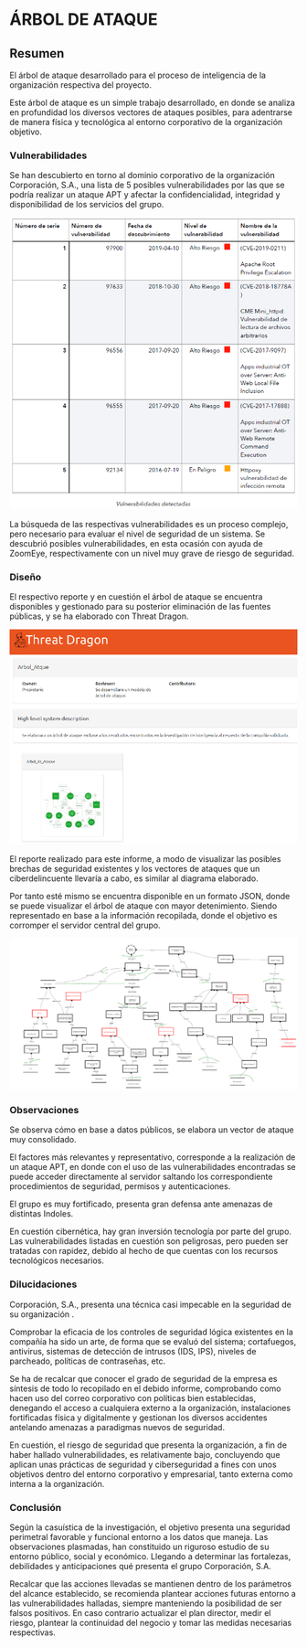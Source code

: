 # ÁRBOL DE ATAQUE

<h2>Resumen</h2> 

<p>
El árbol de ataque desarrollado para el proceso de inteligencia de la organización respectiva del proyecto.
</p>
Este árbol de ataque es un simple trabajo desarrollado, en donde se analiza en profundidad los diversos vectores 
de ataques posibles, para adentrarse de manera física y tecnológica al entorno corporativo de la organización objetivo.

<h3>Vulnerabilidades</h3>

<p>
Se han descubierto en torno al dominio corporativo de la organización
Corporación, S.A., una lista de 5 posibles vulnerabilidades por las que
se podría realizar un ataque APT y afectar la confidencialidad, integridad y
disponibilidad de los servicios del grupo.
</p>

<img src='3.png' alt='Vulnerabilidades Encontradas'>

<p>
La búsqueda de las respectivas vulnerabilidades es un proceso complejo,
pero necesario para evaluar el nivel de seguridad de un sistema.
Se descubrió posibles vulnerabilidades, en esta ocasión con ayuda de
ZoomEye, respectivamente con un nivel muy grave de riesgo de seguridad.
</p>

<h3>Diseño</h3>

<p>
El respectivo reporte y en cuestión el árbol de ataque se encuentra disponibles y
gestionado para su posterior eliminación de las fuentes públicas, y se ha elaborado
con Threat Dragon.
</p>

<img src='1.png' alt='Theat Dragon'>

<p>
El reporte realizado para este informe, a modo de visualizar las posibles brechas
de seguridad existentes y los vectores de ataques que un ciberdelincuente llevaría
a cabo, es similar al diagrama elaborado.
</p>
<p>
Por tanto esté mismo se encuentra disponible en un formato JSON, donde se puede
visualizar el árbol de ataque con mayor detenimiento.
Siendo representado en base a la información recopilada, donde el
objetivo es corromper el servidor central del grupo.
</p>

<img src='2.png' alt='Tree Attack'>

<h3>Observaciones</h3>

<p>
Se observa cómo en base a datos públicos, se elabora un vector de ataque muy
consolidado.
</p>
<p>
El factores más relevantes y representativo, corresponde a la realización de un
ataque APT, en donde con el uso de las vulnerabilidades encontradas se puede
acceder directamente al servidor saltando los correspondiente procedimientos de
seguridad, permisos y autenticaciones.
</p>
<p>
El grupo es muy fortificado, presenta gran defensa ante amenazas de distintas
Indoles.
</p>
<p>
En cuestión cibernética, hay gran inversión tecnología por parte del grupo. Las
vulnerabilidades listadas en cuestión son peligrosas, pero pueden ser tratadas con
rapidez, debido al hecho de que cuentas con los recursos tecnológicos
necesarios.
</p>

<h3>Dilucidaciones</h3>

<p>
Corporación, S.A., presenta una técnica casi impecable en la seguridad de su
organización .
</p>
<p>
Comprobar la eficacia de los controles de seguridad lógica existentes en la
compañía ha sido un arte, de forma que se evaluó del sistema; cortafuegos,
antivirus, sistemas de detección de intrusos (IDS, IPS), niveles de parcheado,
políticas de contraseñas, etc.
</p>
<p>
Se ha de recalcar que conocer el grado de seguridad de la empresa es síntesis de todo lo
recopilado en el debido informe, comprobando como hacen uso del correo
corporativo con políticas bien establecidas, denegando el acceso a cualquiera
externo a la organización, instalaciones fortificadas física y digitalmente y
gestionan los diversos accidentes antelando amenazas a paradigmas nuevos de
seguridad.
</p>
<p>
En cuestión, el riesgo de seguridad que presenta la organización, a fin de haber
hallado vulnerabilidades, es relativamente bajo, concluyendo que aplican unas
prácticas de seguridad y ciberseguridad a fines con unos objetivos dentro del
entorno corporativo y empresarial, tanto externa como interna a la organización.
</p>

<h3>Conclusión</h3>

<p>
Según la casuística de la investigación, el objetivo presenta una seguridad
perimetral favorable y funcional entorno a los datos que maneja. Las
observaciones plasmadas, han constituido un riguroso estudio de su entorno
público, social y económico. Llegando a determinar las fortalezas, debilidades y
anticipaciones qué presenta el grupo Corporación, S.A.
</p>
<p>
Recalcar que las acciones llevadas se mantienen dentro de los parámetros del
alcance establecido, se recomienda plantear acciones futuras entorno a las
vulnerabilidades halladas, siempre manteniendo la posibilidad de ser falsos
positivos. En caso contrario actualizar el plan director, medir el riesgo, plantear la
continuidad del negocio y tomar las medidas necesarias respectivas.
</p>
